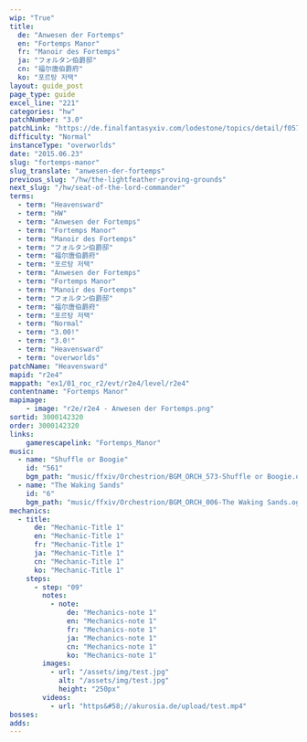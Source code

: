 ```yaml
---
wip: "True"
title:
  de: "Anwesen der Fortemps"
  en: "Fortemps Manor"
  fr: "Manoir des Fortemps"
  ja: "フォルタン伯爵邸"
  cn: "福尔唐伯爵府"
  ko: "포르탕 저택"
layout: guide_post
page_type: guide
excel_line: "221"
categories: "hw"
patchNumber: "3.0"
patchLink: "https://de.finalfantasyxiv.com/lodestone/topics/detail/f0575b82a639492e5a70e34d823d77bddcb7f686"
difficulty: "Normal"
instanceType: "overworlds"
date: "2015.06.23"
slug: "fortemps-manor"
slug_translate: "anwesen-der-fortemps"
previous_slug: "/hw/the-lightfeather-proving-grounds"
next_slug: "/hw/seat-of-the-lord-commander"
terms:
  - term: "Heavensward"
  - term: "HW"
  - term: "Anwesen der Fortemps"
  - term: "Fortemps Manor"
  - term: "Manoir des Fortemps"
  - term: "フォルタン伯爵邸"
  - term: "福尔唐伯爵府"
  - term: "포르탕 저택"
  - term: "Anwesen der Fortemps"
  - term: "Fortemps Manor"
  - term: "Manoir des Fortemps"
  - term: "フォルタン伯爵邸"
  - term: "福尔唐伯爵府"
  - term: "포르탕 저택"
  - term: "Normal"
  - term: "3.00!"
  - term: "3.0!"
  - term: "Heavensward"
  - term: "overworlds"
patchName: "Heavensward"
mapid: "r2e4"
mappath: "ex1/01_roc_r2/evt/r2e4/level/r2e4"
contentname: "Fortemps Manor"
mapimage:
    - image: "r2e/r2e4 - Anwesen der Fortemps.png"
sortid: 3000142320
order: 3000142320
links:
    gamerescapelink: "Fortemps_Manor"
music:
  - name: "Shuffle or Boogie"
    id: "561"
    bgm_path: "music/ffxiv/Orchestrion/BGM_ORCH_573-Shuffle or Boogie.ogg"
  - name: "The Waking Sands"
    id: "6"
    bgm_path: "music/ffxiv/Orchestrion/BGM_ORCH_006-The Waking Sands.ogg"
mechanics:
  - title:
      de: "Mechanic-Title 1"
      en: "Mechanic-Title 1"
      fr: "Mechanic-Title 1"
      ja: "Mechanic-Title 1"
      cn: "Mechanic-Title 1"
      ko: "Mechanic-Title 1"
    steps:
      - step: "09"
        notes:
          - note:
              de: "Mechanics-note 1"
              en: "Mechanics-note 1"
              fr: "Mechanics-note 1"
              ja: "Mechanics-note 1"
              cn: "Mechanics-note 1"
              ko: "Mechanics-note 1"
        images:
          - url: "/assets/img/test.jpg"
            alt: "/assets/img/test.jpg"
            height: "250px"
        videos:
          - url: "https&#58;//akurosia.de/upload/test.mp4"
bosses:
adds:
---
```


